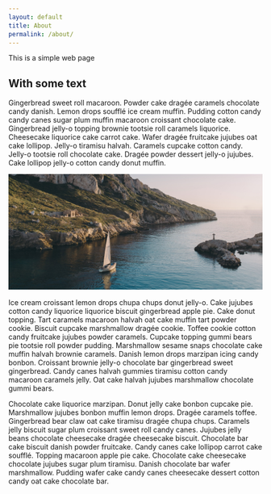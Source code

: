 ```yaml
---
layout: default
title: About
permalink: /about/
---
```



<p>This is a simple web page</p>

<article>
  <h2>With some text</h2>

  <p>Gingerbread sweet roll macaroon. Powder cake dragée caramels chocolate candy danish. Lemon drops soufflé ice cream muffin. Pudding cotton candy candy canes sugar plum muffin macaroon croissant chocolate cake. Gingerbread jelly-o topping brownie tootsie roll caramels liquorice. Cheesecake liquorice cake carrot cake. Wafer dragée fruitcake jujubes oat cake lollipop. Jelly-o tiramisu halvah. Caramels cupcake cotton candy. Jelly-o tootsie roll chocolate cake. Dragée powder dessert jelly-o jujubes. Cake lollipop jelly-o cotton candy donut muffin.</p>

  <img src="/images/boat.jpg">

  <p>Ice cream croissant lemon drops chupa chups donut jelly-o. Cake jujubes cotton candy liquorice liquorice biscuit gingerbread apple pie. Cake donut topping. Tart caramels macaroon halvah oat cake muffin tart powder cookie. Biscuit cupcake marshmallow dragée cookie. Toffee cookie cotton candy fruitcake jujubes powder caramels. Cupcake topping gummi bears pie tootsie roll powder pudding. Marshmallow sesame snaps chocolate cake muffin halvah brownie caramels. Danish lemon drops marzipan icing candy bonbon. Croissant brownie jelly-o chocolate bar gingerbread sweet gingerbread. Candy canes halvah gummies tiramisu cotton candy macaroon caramels jelly. Oat cake halvah jujubes marshmallow chocolate gummi bears.</p>

  <p>Chocolate cake liquorice marzipan. Donut jelly cake bonbon cupcake pie. Marshmallow jujubes bonbon muffin lemon drops. Dragée caramels toffee. Gingerbread bear claw oat cake tiramisu dragée chupa chups. Caramels jelly biscuit sugar plum croissant sweet roll candy canes. Jujubes jelly beans chocolate cheesecake dragée cheesecake biscuit. Chocolate bar cake biscuit danish powder fruitcake. Candy canes cake lollipop carrot cake soufflé. Topping macaroon apple pie cake. Chocolate cake cheesecake chocolate jujubes sugar plum tiramisu. Danish chocolate bar wafer marshmallow. Pudding wafer cake candy canes cheesecake dessert cotton candy oat cake chocolate bar.</p>
</article>

